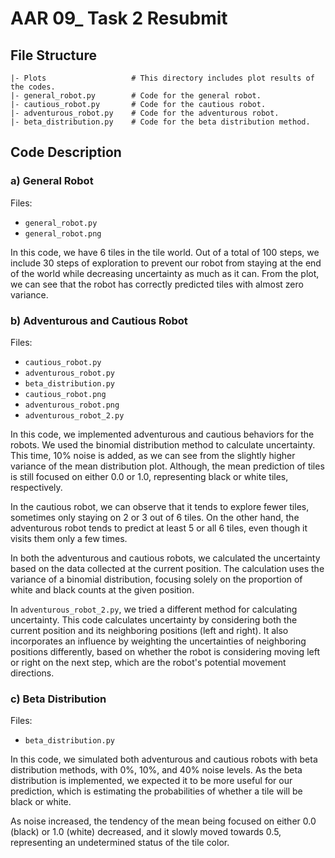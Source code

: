 # AAR 09_ Task 2 Resubmit

## File Structure

```
|- Plots                   # This directory includes plot results of the codes.
|- general_robot.py        # Code for the general robot.
|- cautious_robot.py       # Code for the cautious robot.
|- adventurous_robot.py    # Code for the adventurous robot.
|- beta_distribution.py    # Code for the beta distribution method.
```

## Code Description

### a) General Robot

Files:
- `general_robot.py`
- `general_robot.png`

In this code, we have 6 tiles in the tile world. Out of a total of 100 steps, we include 30 steps of exploration to prevent our robot from staying at the end of the world while decreasing uncertainty as much as it can. From the plot, we can see that the robot has correctly predicted tiles with almost zero variance.

### b) Adventurous and Cautious Robot

Files:
- `cautious_robot.py`
- `adventurous_robot.py`
- `beta_distribution.py`
- `cautious_robot.png`
- `adventurous_robot.png`
- `adventurous_robot_2.py`

In this code, we implemented adventurous and cautious behaviors for the robots. We used the binomial distribution method to calculate uncertainty. This time, 10% noise is added, as we can see from the slightly higher variance of the mean distribution plot. Although, the mean prediction of tiles is still focused on either 0.0 or 1.0, representing black or white tiles, respectively.

In the cautious robot, we can observe that it tends to explore fewer tiles, sometimes only staying on 2 or 3 out of 6 tiles. On the other hand, the adventurous robot tends to predict at least 5 or all 6 tiles, even though it visits them only a few times.

In both the adventurous and cautious robots, we calculated the uncertainty based on the data collected at the current position. The calculation uses the variance of a binomial distribution, focusing solely on the proportion of white and black counts at the given position.

In `adventurous_robot_2.py`, we tried a different method for calculating uncertainty. This code calculates uncertainty by considering both the current position and its neighboring positions (left and right). It also incorporates an influence by weighting the uncertainties of neighboring positions differently, based on whether the robot is considering moving left or right on the next step, which are the robot's potential movement directions.

### c) Beta Distribution

Files:
- `beta_distribution.py`

In this code, we simulated both adventurous and cautious robots with beta distribution methods, with 0%, 10%, and 40% noise levels. As the beta distribution is implemented, we expected it to be more useful for our prediction, which is estimating the probabilities of whether a tile will be black or white.

As noise increased, the tendency of the mean being focused on either 0.0 (black) or 1.0 (white) decreased, and it slowly moved towards 0.5, representing an undetermined status of the tile color.
